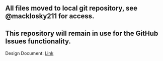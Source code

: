 ## All files moved to local git repository, see @macklosky211 for access.

## This repository will remain in use for the GitHub Issues functionality.

Design Document: [Link](https://docs.google.com/document/d/1mqp_0QdfwBy1n5C1GxqcNM_yZQvqNP83QNQZKF1cN_s/edit?usp=sharing)
